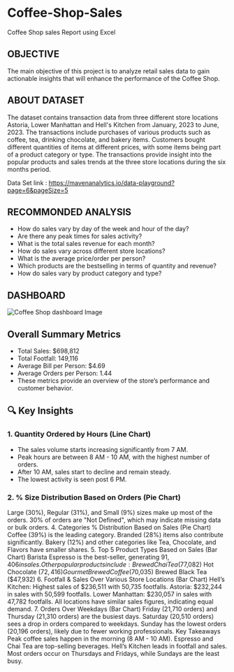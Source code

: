 # Coffee-Shop-Sales

Coffee Shop sales Report using Excel

## OBJECTIVE
The main objective of this project is to analyze retail sales data to gain actionable insights that will enhance the performance of the Coffee Shop.

## ABOUT DATASET
The dataset contains transaction data from three different store locations Astoria, Lower Manhattan and Hell's Kitchen from January, 2023 to June, 2023. The transactions include purchases of various products such as coffee, tea, drinking chocolate, and bakery items. Customers bought different quantities of items at different prices, with some items being part of a product category or type. The transactions provide insight into the popular products and sales trends at the three store locations during the six months period.

Data Set link :  https://mavenanalytics.io/data-playground?page=6&pageSize=5

## RECOMMONDED ANALYSIS
* How do sales vary by day of the week and hour of the day?
* Are there any peak times for sales activity?
* What is the total sales revenue for each month?
* How do sales vary across different store locations?
* What is the average price/order per person?
* Which products are the bestselling in terms of quantity and revenue?
* How do sales vary by product category and type?

## DASHBOARD
![Coffee Shop dashboard Image](https://github.com/rupeshkr-in/Coffee-Shop-Sales_Dashboard/blob/main/coffee_shop_sales_dashboard.png)

## Overall Summary Metrics
- Total Sales: $698,812
- Total Footfall: 149,116
- Average Bill per Person: $4.69
- Average Orders per Person: 1.44
- These metrics provide an overview of the store’s performance and customer behavior.


## 🔍 Key Insights
### 1. Quantity Ordered by Hours (Line Chart)
* The sales volume starts increasing significantly from 7 AM.
* Peak hours are between 8 AM - 10 AM, with the highest number of orders.
* After 10 AM, sales start to decline and remain steady.
* The lowest activity is seen post 6 PM.
### 2. % Size Distribution Based on Orders (Pie Chart)
Large (30%), Regular (31%), and Small (9%) sizes make up most of the orders.
30% of orders are "Not Defined", which may indicate missing data or bulk orders.
4. Categories % Distribution Based on Sales (Pie Chart)
Coffee (39%) is the leading category.
Branded (28%) items also contribute significantly.
Bakery (12%) and other categories like Tea, Chocolate, and Flavors have smaller shares.
5. Top 5 Product Types Based on Sales (Bar Chart)
Barista Espresso is the best-seller, generating $91,406 in sales.
Other popular products include:
Brewed Chai Tea ($77,082)
Hot Chocolate ($72,416)
Gourmet Brewed Coffee ($70,035)
Brewed Black Tea ($47,932)
6. Footfall & Sales Over Various Store Locations (Bar Chart)
Hell’s Kitchen: Highest sales of $236,511 with 50,735 footfalls.
Astoria: $232,244 in sales with 50,599 footfalls.
Lower Manhattan: $230,057 in sales with 47,782 footfalls. All locations have similar sales figures, indicating equal demand.
7. Orders Over Weekdays (Bar Chart)
Friday (21,710 orders) and Thursday (21,310 orders) are the busiest days.
Saturday (20,510 orders) sees a drop in orders compared to weekdays.
Sunday has the lowest orders (20,196 orders), likely due to fewer working professionals.
Key Takeaways
Peak coffee sales happen in the morning (8 AM - 10 AM).
Espresso and Chai Tea are top-selling beverages.
Hell’s Kitchen leads in footfall and sales.
Most orders occur on Thursdays and Fridays, while Sundays are the least busy.
